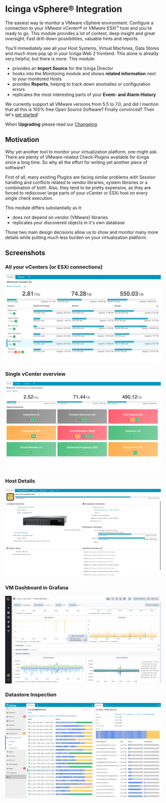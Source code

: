 Icinga vSphere® Integration
===========================

The easiest way to monitor a VMware vSphere environment. Configure a connection
to your *VMware vCenter®* or *VMware ESXi™* host and you're ready to go. This
module provides a lot of context, deep insight and great oversight. Fast
drill-down possibilities, valuable hints and reports.

You'll immediately see all your Host Systems, Virtual Machines, Data Stores and
much more pop up in your Icinga Web 2 frontend. This alone is already very helpful,
but there is more. This module:

* provides an **Import Source** for the Icinga Director
* hooks into the Monitoring module and shows **related information** next to
  your monitored Hosts
* provides **Reports**, helping to track down anomalies or configuration errors
* replicates the most interesting parts of your **Event- and Alarm History**

We currently support all VMware versions from 5.5 to 7.0, and did I mention that
all this is 100% free Open Source Software? Finally convinced? Then let's [get started](doc/01-Installation.md)!

When **Upgrading** please read our [Changelog](doc/84-Changelog.md).

Motivation
----------

Why yet another tool to monitor your virtualization platform, one might ask.
There are plenty of VMware-related Check-Plugins available for Icinga since a
long time. So why all the effort for writing yet another piece of software?

First of all, many existing Plugins are facing similar problems with Session
handling and conflicts related to vendor libraries, system libraries or a
combination of both. Also, they tend to be pretty expensive, as they are forced
to rediscover large parts of your vCenter or ESXi host on every single check
execution.

This module differs substantially as it:

* does not depend on vendor (VMware) libraries
* replicates your discovered objects in it's own database

Those two main design decisions allow us to show and monitor many more details
while putting much less burden on your virtualization platform.

Screenshots
-----------

### All your vCenters (or ESXi connections)

![vCenter Overview](doc/screenshot/00_preview/01_vspheredb-summary.png)

### Single vCenter overview

![vSphereDB Dashlets](doc/screenshot/00_preview/02_vspheredb-dashlets.png)

### Host Details

![Host Details](doc/screenshot/00_preview/03_vspheredb_host-details.png)

### VM Dashboard in Grafana

![VM Grafana Dashboard](doc/screenshot/00_preview/04_grafana-details.png)

### Datastore Inspection

![VMware vSphere Datastores](doc/screenshot/00_preview/00_preview_vmware-vsphere-datastores.png)
